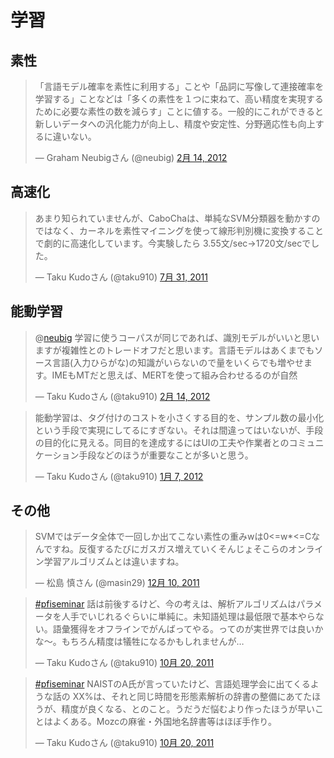 
# 学習

## 素性

<blockquote class="twitter-tweet" lang="ja"><p>「言語モデル確率を素性に利用する」ことや「品詞に写像して連接確率を学習する」ことなどは「多くの素性を１つに束ねて、高い精度を実現するために必要な素性の数を減らす」ことに値する。一般的にこれができると新しいデータへの汎化能力が向上し、精度や安定性、分野適応性も向上するに違いない。</p>&mdash; Graham Neubigさん (@neubig) <a href="https://twitter.com/neubig/status/169256619287384064" data-datetime="2012-02-14T03:08:17+00:00">2月 14, 2012</a></blockquote>

## 高速化

<blockquote class="twitter-tweet" lang="ja"><p>あまり知られていませんが、CaboChaは、単純なSVM分類器を動かすのではなく、カーネルを素性マイニングを使って線形判別機に変換することで劇的に高速化しています。今実験したら 3.55文/sec→1720文/secでした。</p>&mdash; Taku Kudoさん (@taku910) <a href="https://twitter.com/taku910/status/97701675179057153" data-datetime="2011-07-31T16:14:29+00:00">7月 31, 2011</a></blockquote>

## 能動学習

<blockquote class="twitter-tweet" data-in-reply-to="169249679064825856" lang="ja"><p>@<a href="https://twitter.com/neubig">neubig</a> 学習に使うコーパスが同じであれば、識別モデルがいいと思いますが複雑性とのトレードオフだと思います。言語モデルはあくまでもソース言語(入力ひらがな)の知識がいらないので量をいくらでも増やせます。IMEもMTだと思えば、MERTを使って組み合わせるるのが自然</p>&mdash; Taku Kudoさん (@taku910) <a href="https://twitter.com/taku910/status/169255162437844992" data-datetime="2012-02-14T03:02:29+00:00">2月 14, 2012</a></blockquote>

<blockquote class="twitter-tweet" lang="ja"><p>能動学習は、タグ付けのコストを小さくする目的を、サンプル数の最小化という手段で実現にしてるにすぎない。それは間違ってはいないが、手段の目的化に見える。同目的を達成するにはUIの工夫や作業者とのコミュニケーション手段などのほうが重要なことが多いと思う。</p>&mdash; Taku Kudoさん (@taku910) <a href="https://twitter.com/taku910/status/155480017898438656" data-datetime="2012-01-07T02:44:59+00:00">1月 7, 2012</a></blockquote>

## その他

<blockquote class="twitter-tweet" lang="ja"><p>SVMではデータ全体で一回しか出てこない素性の重みwは0&lt;=w*&lt;=Cなんですね。反復するたびにガスガス増えていくそんじょそこらのオンライン学習アルゴリズムとは違いますね。</p>&mdash; 松島 慎さん (@masin29) <a href="https://twitter.com/masin29/status/145532515187310592" data-datetime="2011-12-10T15:57:10+00:00">12月 10, 2011</a></blockquote>

<blockquote class="twitter-tweet" lang="ja"><p><a href="https://twitter.com/search/%23pfiseminar">#pfiseminar</a> 話は前後するけど、今の考えは、解析アルゴリズムはパラメータを人手でいじれるぐらいに単純に。未知語処理は最低限で基本やらない。語彙獲得をオフラインでがんばってやる。ってのが実世界では良いかな～。もちろん精度は犠牲になるかもしれませんが…</p>&mdash; Taku Kudoさん (@taku910) <a href="https://twitter.com/taku910/status/127046905694912512" data-datetime="2011-10-20T15:41:57+00:00">10月 20, 2011</a></blockquote>

<blockquote class="twitter-tweet" lang="ja"><p><a href="https://twitter.com/search/%23pfiseminar">#pfiseminar</a> NAISTのA氏が言っていたけど、言語処理学会に出てくるような話の XX%は、それと同じ時間を形態素解析の辞書の整備にあてたほうが、精度が良くなる、とのこと。うだうだ悩むより作ったほうが早いことはよくある。Mozcの麻雀・外国地名辞書等はほぼ手作り。</p>&mdash; Taku Kudoさん (@taku910) <a href="https://twitter.com/taku910/status/127043950195384320" data-datetime="2011-10-20T15:30:12+00:00">10月 20, 2011</a></blockquote>
